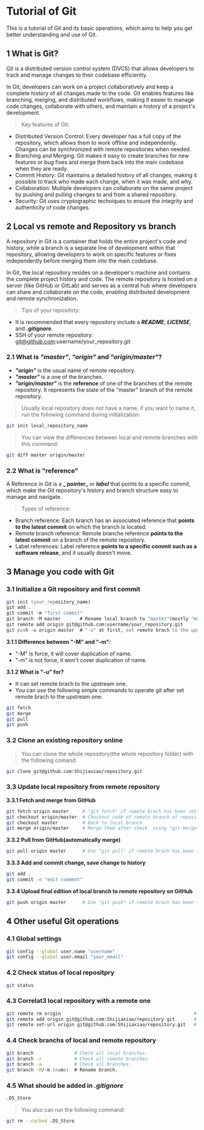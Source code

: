 # Tutorial of Git

This is a tutorial of Git and its basic operations, which aims to help you get better understanding and use of Git.

## 1 What is Git?

Git is a distributed version control system (DVCS) that allows developers to track and manage changes to their codebase efficiently.

In Git, developers can work on a project collaboratively and keep a complete history of all changes made to the code. Git enables features like branching, merging, and distributed workflows, making it easier to manage code changes, collaborate with others, and maintain a history of a project's development.

> Key features of Git:
* Distributed Version Control: Every developer has a full copy of the repository, which allows them to work offline and independently. Changes can be synchronized with remote repositories when needed.
* Branching and Merging: Git makes it easy to create branches for new features or bug fixes and merge them back into the main codebase when they are ready.
* Commit History: Git maintains a detailed history of all changes, making it possible to track who made each change, when it was made, and why.
* Collaboration: Multiple developers can collaborate on the same project by pushing and pulling changes to and from a shared repository.
* Security: Git uses cryptographic techniques to ensure the integrity and authenticity of code changes.


## 2 Local vs remote and Repository vs branch

A repository in Git is a container that holds the entire project's code and history, while a branch is a separate line of development within that repository, allowing developers to work on specific features or fixes independently before merging them into the main codebase.

In Git, the local repository resides on a developer's machine and contains the complete project history and code. The remote repository is hosted on a server (like GitHub or GitLab) and serves as a central hub where developers can share and collaborate on the code, enabling distributed development and remote synchronization.

> Tips of your repositoty:
* It is recommended that every repository include a **_README_**, **_LICENSE_**, and **_.gitignore_**.
* SSH of your remote repository: git@github.com:username/your_repository.git


### 2.1 What is **_"master"_**, **_"origin"_** and **_"origin/master"_**?

* **_"origin"_** is the usual name of remote repository.
* **_"master"_** is a one of the branches.
* **_"origin/master"_** is the **reference** of one of the branches of the remote repository. It represents the state of the "master" branch of the remote repository.

> Usually local repository does not have a name, if you want to name it, run the following command during initialization:
``` zsh
git init local_repository_name
```

> You can view the differences between local and remote branches with this command:
``` zsh
git diff master origin/master
```

### 2.2 What is **"reference"**

A Reference in Git is a **_ pointer_** or **_label_** that points to a specific commit, which make the Git repository's history and branch structure easy to manage and navigate.

> Types of reference:
* Branch reference:
    Each branch has an associated reference that **points to the latest commit** on which the branch is located.
* Remote branch reference:
    Remote branche reference **points to the latest commit** on a branch of the remote repository.
* Label references:
Label reference **points to a specific commit such as a software release**, and it usually doesn't move.


## 3 Manage you code with Git

### 3.1 Initialize a Git repository and first commit
``` zsh
git init (your_repository_name)
git add .
git commit -m "first commit"
git branch -M master       # Rename local branch to "master"(mostly "main" at first).
git remote add origin git@github.com:username/your_repository.git
git push -u origin master  # "-u" at first, set remote brach to the upstream one.
```

**3.1.1 Difference between "-M" and "-m":**
* "-M" is force, it will cover duplication of name.
* "-m" is not force, it won't cover duplication of name.

**3.1.2 What is "-u" for?**
* It can set remote brach to the upstream one.
* You can use the following simple commands to operate git after set remote brach to the upstream one:
``` zsh
git fetch
git merge
git pull
git push
```

### 3.2 Clone an existing repository online
> You can clone the whole repository(the whole repository folder) with the following comand:
``` zsh
git clone git@github.com:Shijiaxiao/repository.git
```

### 3.3 Update local repository from remote repository

**3.3.1 Fetch and merge from GitHub**
``` zsh
git fetch origin master     # "git fetch" if remote brach has been setto the upstream one.
git checkout origin/master  # Checkout code of remote branch of repository
git checkout master         # Back to local branch
git merge origin/master     # Merge them after check. using "git merge" if remote brach has been setto the upstream one.
```

**3.3.2 Pull from GitHub(automatically merge)**
``` zsh
git pull origin master      # Use "git pull" if remote brach has been setto the upstream one.
```

**3.3.3 Add and commit change, save change to history**
``` zsh
git add .
git commit -m "edit comment"
```

**3.3.4 Upload final edition of local branch to remote repository on GitHub**
``` zsh
git push origin master      # Use "git push" if remote brach has been setto the upstream one.
```


## 4 Other useful Git operations

### 4.1 Global settings
``` zsh
git config --global user.name "username"            
git config --global user.email "your_email"   
```

### 4.2 Check status of local repositpry
``` zsh
git status  
```

### 4.3 Correlat3 local repository with a remote one
``` zsh
git remote rm origin                                                 # Delete the previous association.
git remote add origin git@github.com:Shijiaxiao/repository.git       # Set association.
git remote set-url origin git@github.com:Shijiaxiao/repository.git   # Change association.
```

### 4.4 Check branchs of local and remote repository
``` zsh
git branch               # Check all local branches.
git branch -r            # Check all remote branches.
git branch -a            # Check all branches.
git branch -M/-m (name)  # Rename branch.
```

### 4.5 What should be added in **_.gitignore_**
``` zsh
.DS_Store
```
> You also can run the following command:
``` zsh
git rm --cached .DS_Store
```
